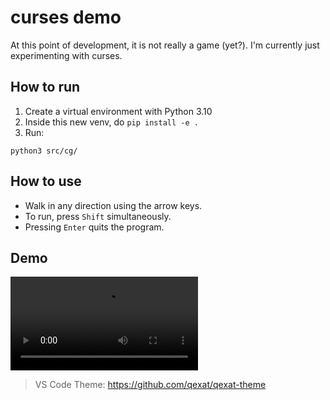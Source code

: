 # curses demo

At this point of development, it is not really a game (yet?).
I'm currently just experimenting with curses.

## How to run

1. Create a virtual environment with Python 3.10
2. Inside this new venv, do `pip install -e .`
3. Run:

```
python3 src/cg/
```

## How to use

- Walk in any direction using the arrow keys.
- To run, press `Shift` simultaneously.
- Pressing `Enter` quits the program.

## Demo

<video src="https://user-images.githubusercontent.com/43090614/210164587-59e0581a-b703-4f3b-9928-1d477147bf2d.mp4"></video>

> VS Code Theme: <https://github.com/qexat/qexat-theme>
